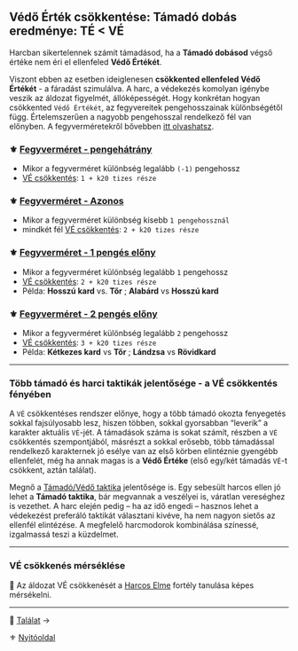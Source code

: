 ## Védő Érték csökkentése: Támadó dobás eredménye: TÉ < VÉ

Harcban sikertelennek számít támadásod, ha a **Támadó dobásod** végső értéke nem éri el ellenfeled **Védő Értékét**.

Viszont ebben az esetben ideiglenesen **csökkented ellenfeled Védő Értékét** - a fáradást szimulálva. A harc, a védekezés komolyan igénybe veszik az áldozat figyelmét, állóképességét. Hogy konkrétan hogyan csökkented `Védő Értékét`, az fegyvereitek pengehosszainak különbségétől függ. Értelemszerűen a nagyobb pengehosszal rendelkező fél van előnyben. A fegyverméretekről bővebben [itt olvashatsz](068_01_fegyverek_altalanos_szabalyai.md).

### ⚜️ [Fegyverméret - pengehátrány](065_01_harci_helyzetek.md#fegyverm%C3%A9ret---pengeh%C3%A1tr%C3%A1ny)

- Mikor a fegyverméret különbség legalább `(-1)` pengehossz
-  [VÉ csökkentés](081_hatasok.md#-v%C3%A9-cs%C3%B6kkent%C3%A9s-x): `1 + k20 tizes része`

### ⚜️ [Fegyverméret - Azonos](065_01_harci_helyzetek.md#fegyverm%C3%A9ret---azonos)

- Mikor a fegyverméret különbség kisebb `1 pengehossznál`
- mindkét fél [VÉ csökkentés](081_hatasok.md#-v%C3%A9-cs%C3%B6kkent%C3%A9s-x): `2 + k20 tizes része`

### ⚜️ [Fegyverméret - 1 pengés előny](065_01_harci_helyzetek.md#fegyverm%C3%A9ret---1-peng%C3%A9s-el%C5%91ny)

- Mikor a fegyverméret különbség legalább `1` pengehossz
- [VÉ csökkentés](081_hatasok.md#-v%C3%A9-cs%C3%B6kkent%C3%A9s-x): `2 + k20 tizes része`
- Példa: **Hosszú kard**  vs. **Tőr** ; **Alabárd** vs **Hosszú kard**

### ⚜️ [Fegyverméret - 2 pengés előny](065_01_harci_helyzetek.md#fegyverm%C3%A9ret---2-peng%C3%A9s-el%C5%91ny)

- Mikor a fegyverméret különbség legalább `2` pengehossz
- [VÉ csökkentés](081_hatasok.md#-v%C3%A9-cs%C3%B6kkent%C3%A9s-x): `3 + k20 tizes része`
- Példa: **Kétkezes kard** vs **Tőr** ; **Lándzsa** vs **Rövidkard**

---
### Több támadó és harci taktikák jelentősége - a VÉ csökkentés fényében

A `VÉ` csökkentéses rendszer előnye, hogy a több támadó okozta fenyegetés sokkal fajsúlyosabb lesz, hiszen többen, sokkal gyorsabban “leverik” a karakter aktuális `VÉ`-jét. A támadások száma is sokat számít, részben a `VÉ` csökkentés szempontjából, másrészt a sokkal erősebb, több támadással rendelkező karakternek jó esélye van az első körben elintéznie gyengébb ellenfelét, még ha annak magas is a **Védő Értéke** (első egy/két támadás `VÉ`-t csökkent, aztán találat).

Megnő a [Támadó/Védő taktika](065_02_harci_taktikak.md#támadó-taktika) jelentősége is. Egy sebesült harcos ellen jó lehet a **Támadó taktika**, bár megvannak a veszélyei is, váratlan vereséghez is vezethet. A harc elején pedig – ha az idő engedi – hasznos lehet a védekezést preferáló taktikát választani kivéve, ha nem nagyon sietős az ellenfél elintézése. A megfelelő harcmodorok kombinálása színessé, izgalmassá teszi a küzdelmet.

---
### VÉ csökkenés mérséklése

🔆 Az áldozat VÉ csökkenését a [Harcos Elme](fortelyok.harci/harcos_elme.md) fortély tanulása képes mérsékelni.

---

🔗 [Találat](064_02_04_talalat.md) →

⚜️ [Nyitóoldal](start.md#6-harcrendszer-%EF%B8%8F)
